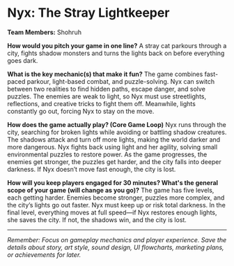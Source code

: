 # Nyx: The Stray Lightkeeper

**Team Members:** Shohruh

**How would you pitch your game in one line?**
A stray cat parkours through a city, fights shadow monsters and turns the lights back on before everything goes dark.

**What is the key mechanic(s) that make it fun?**
The game combines fast-paced parkour, light-based combat, and puzzle-solving. Nyx can switch between two realities to find hidden paths, escape danger, and solve puzzles. 
The enemies are weak to light, so Nyx must use streetlights, reflections, and creative tricks to fight them off. Meanwhile, lights constantly go out, forcing Nyx to stay on the move.

**How does the game actually play? (Core Game Loop)**
Nyx runs through the city, searching for broken lights while avoiding or battling shadow creatures. The shadows attack and turn off more lights, making the world darker and more dangerous. 
Nyx fights back using light and her agility, solving small environmental puzzles to restore power. As the game progresses, the enemies get stronger, the puzzles get harder, and the city falls into deeper darkness. 
If Nyx doesn’t move fast enough, the city is lost.

**How will you keep players engaged for 30 minutes? What's the general scope of your game (will change as you go)?**
The game has five levels, each getting harder. Enemies become stronger, puzzles more complex, and the city’s lights go out faster. Nyx must keep up or risk total darkness. 
In the final level, everything moves at full speed—if Nyx restores enough lights, she saves the city. If not, the shadows win, and the city is lost.

---
*Remember: Focus on gameplay mechanics and player experience. Save the details about story, art style, sound design, UI flowcharts, marketing plans, or achievements for later.*
